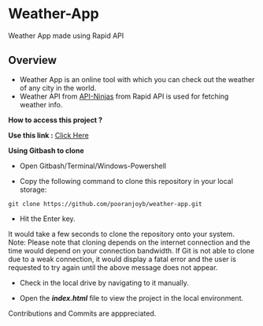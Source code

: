 # Weather-App
Weather App made using Rapid API

## Overview

- Weather App is an online tool with which you can check out the weather of any city in the world. 
- Weather API from [API-Ninjas](https://rapidapi.com/apininjas/api/weather-by-api-ninjas/) from Rapid API is used for fetching weather info.

<b>How to access this project ?</b>

 **Use this link :** [Click Here](https://pooranjoyb.github.io/weather-app/)
 
 **Using Gitbash to clone**

- Open Gitbash/Terminal/Windows-Powershell

- Copy the following command to clone this repository in your local storage:
```
git clone https://github.com/pooranjoyb/weather-app.git
```
- Hit the Enter key.

It would take a few seconds to clone the repository onto your system.<br>
Note: Please note that cloning depends on the internet connection and the time would depend on your connection bandwidth. If Git is not able to clone due to a weak connection, it would display a fatal error and the user is requested to try again until the above message does not appear.

- Check in the local drive by navigating to it manually.

- Open the ***index.html*** file to view the project in the local environment.

Contributions and Commits are apppreciated. 
